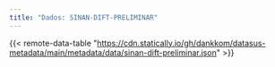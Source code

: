```yaml
---
title: "Dados: SINAN-DIFT-PRELIMINAR"
---
```


{{< remote-data-table "https://cdn.statically.io/gh/dankkom/datasus-metadata/main/metadata/data/sinan-dift-preliminar.json" >}}
